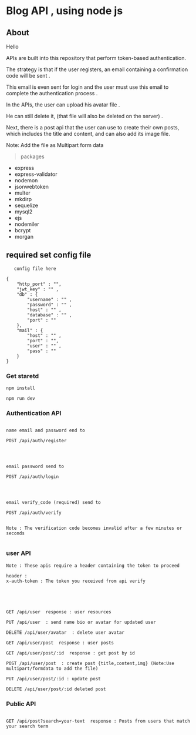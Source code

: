 # Blog API  , using node js 


## About 
Hello 

APIs are built into this repository that perform token-based authentication.

The strategy is that if the user registers, an email containing a confirmation code will be sent .

This email is even sent for login and the user must use this email to complete the authentication process .

In the APIs, the user can upload his avatar file . 

He can still delete it, (that file will also be deleted on the server) . 



Next, there is a post api that the user can use to create their own posts, which includes the title and content, and can also add its image file. 

Note: Add the file as
Multipart form data


>packages
- express
- express-validator 
- nodemon 
- jsonwebtoken
- multer
- mkdirp 
- sequelize
- mysql2
- ejs
- nodemiler
- bcrypt
- morgan 


## required set config file 

```
   config file here 

{
    "http_port" : "",
    "jwt_key" : "" ,
    "db" : {
        "username" : "" , 
        "password" : "" ,
        "host" : "" ,
        "database" : "" ,
        "port" : ""
    },
    "mail" : {
        "host" : "" ,
        "port" : "", 
        "user" : "" , 
        "pass" : ""
    }
}

```

### Get staretd 

```
npm install 

npm run dev 

```


### Authentication API 

```

name email and password end to 

POST /api/auth/register 




email password send to

POST /api/auth/login




email verify_code (required) send to

POST /api/auth/verify 


Note : The verification code becomes invalid after a few minutes or seconds


```

### user API 

```
Note : These apis require a header containing the token to proceed 

header :
x-auth-token : The token you received from api verify





GET /api/user  response : user resources 

PUT /api/user  : send name bio or avatar for updated user

DELETE /api/user/avatar  : delete user avatar

GET /api/user/post  response : user posts 

GET /api/user/post/:id  response : get post by id

POST /api/user/post  : create post {title,content,img} (Note:Use multipart/formdata to add the file)

PUT /api/user/post/:id : update post 

DELETE /api/user/post/:id deleted post 

```


### Public API  

```

GET /api/post?search=your-text  response : Posts from users that match your search term


```
